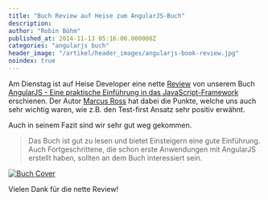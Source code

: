 ```yaml
---
title: "Buch Review auf Heise zum AngularJS-Buch"
description:
author: "Robin Böhm"
published_at: 2014-11-13 05:16:00.000000Z
categories: "angularjs buch"
header_image: "/artikel/header_images/angularjs-book-review.jpg"
noindex: true
---
```


Am Dienstag ist auf Heise Developer eine nette [Review](http://www.heise.de/developer/artikel/AngularJS-eine-praktische-Einfuehrung-in-das-JavaScript-Framework-2444890.html) von unserem Buch [AngularJS -  Eine praktische Einführung in das JavaScript-Framework](https://www.amazon.de/gp/product/B00L2FCJI8) erschienen. Der Autor [Marcus Ross](http://about.me/marcus.ross) hat dabei die Punkte, welche uns auch sehr wichtig waren, wie z.B. den Test-first Ansatz sehr positiv erwähnt.

Auch in seinem Fazit sind wir sehr gut weg gekommen.

> Das Buch ist gut zu lesen und bietet Einsteigern eine gute Einführung.
> Auch Fortgeschrittene, die schon erste Anwendungen mit AngularJS erstellt haben, sollten an dem Buch interessiert sein.

[![Buch Cover](ajs.jpg)](https://www.amazon.de/gp/product/B00L2FCJI8)

Vielen Dank für die nette Review!


